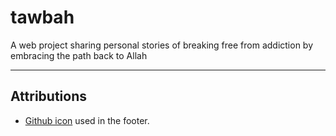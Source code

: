 # tawbah

A web project sharing personal stories of breaking free from addiction by embracing the path back to Allah

---

## Attributions

- [Github icon](https://www.flaticon.com/free-icon/github_4926624?term=github&page=1&position=14&origin=tag&related_id=4926624) used in the footer.
